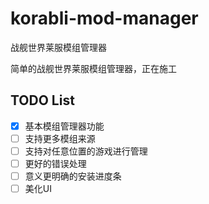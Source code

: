 # korabli-mod-manager

战舰世界莱服模组管理器

简单的战舰世界莱服模组管理器，正在施工

## TODO List

- [x] 基本模组管理器功能 
- [ ] 支持更多模组来源
- [ ] 支持对任意位置的游戏进行管理
- [ ] 更好的错误处理
- [ ] 意义更明确的安装进度条
- [ ] 美化UI